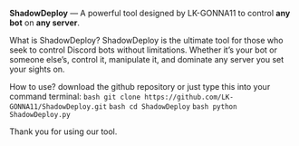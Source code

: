 **ShadowDeploy** — A powerful tool designed by LK-GONNA11 to control **any bot** on **any server**.

What is ShadowDeploy?
ShadowDeploy is the ultimate tool for those who seek to control Discord bots without limitations. Whether it’s your bot or someone else’s, control it, manipulate it, and dominate any server you set your sights on.

How to use?
download the github repository
or just type this into your command terminal:
```bash git clone https://github.com/LK-GONNA11/ShadowDeploy.git```
```bash cd ShadowDeploy```
```bash python ShadowDeploy.py```

Thank you for using our tool.
